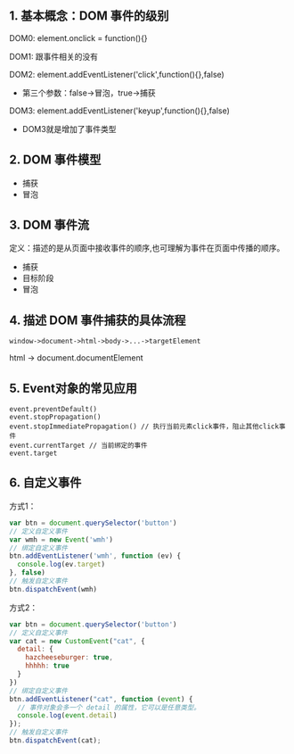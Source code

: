 ## 1. 基本概念：DOM 事件的级别

DOM0: element.onclick = function(){}

DOM1: 跟事件相关的没有

DOM2: element.addEventListener('click',function(){},false)

- 第三个参数：false->冒泡，true->捕获

DOM3: element.addEventListener('keyup',function(){},false)

- DOM3就是增加了事件类型

## 2. DOM 事件模型

- 捕获
- 冒泡

## 3. DOM 事件流

定义：描述的是从页面中接收事件的顺序,也可理解为事件在页面中传播的顺序。

- 捕获
- 目标阶段
- 冒泡

## 4. 描述 DOM 事件捕获的具体流程

`window->document->html->body->...->targetElement`

html -> document.documentElement

## 5. Event对象的常见应用

```
event.preventDefault()
event.stopPropagation()
event.stopImmediatePropagation() // 执行当前元素click事件，阻止其他click事件
event.currentTarget // 当前绑定的事件
event.target
```

## 6. 自定义事件

方式1：

```javascript
var btn = document.querySelector('button')
// 定义自定义事件
var wmh = new Event('wmh')
// 绑定自定义事件
btn.addEventListener('wmh', function (ev) {
  console.log(ev.target)
}, false)
// 触发自定义事件
btn.dispatchEvent(wmh)
```

方式2：

```javascript
var btn = document.querySelector('button')
// 定义自定义事件
var cat = new CustomEvent("cat", {
  detail: {
    hazcheeseburger: true,
    hhhhh: true
  }
})
// 绑定自定义事件
btn.addEventListener("cat", function (event) {
  // 事件对象会多一个 detail 的属性，它可以是任意类型。
  console.log(event.detail)
});
// 触发自定义事件
btn.dispatchEvent(cat);
```